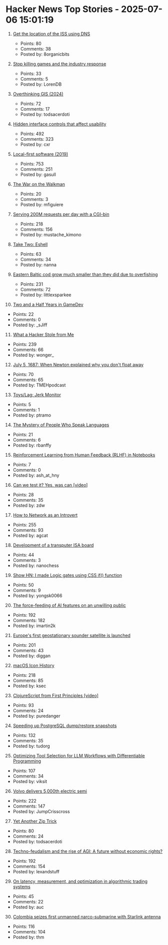 # Hacker News Top Stories - 2025-07-06 15:01:19

1. [Get the location of the ISS using DNS](https://shkspr.mobi/blog/2025/07/get-the-location-of-the-iss-using-dns/)
   - Points: 80
   - Comments: 38
   - Posted by: 8organicbits

2. [Stop killing games and the industry response](https://blog.kronis.dev/blog/stop-killing-games)
   - Points: 33
   - Comments: 5
   - Posted by: LorenDB

3. [Overthinking GIS (2024)](https://scottsexton.co/post/overthinking_gis/)
   - Points: 72
   - Comments: 17
   - Posted by: todsacerdoti

4. [Hidden interface controls that affect usability](https://interactions.acm.org/archive/view/july-august-2025/stop-hiding-my-controls-hidden-interface-controls-are-affecting-usability)
   - Points: 492
   - Comments: 323
   - Posted by: cxr

5. [Local-first software (2019)](https://www.inkandswitch.com/essay/local-first/)
   - Points: 753
   - Comments: 251
   - Posted by: gasull

6. [The War on the Walkman](https://newsletter.pessimistsarchive.org/p/the-forgotten-war-on-the-walkman)
   - Points: 20
   - Comments: 3
   - Posted by: mfiguiere

7. [Serving 200M requests per day with a CGI-bin](https://simonwillison.net/2025/Jul/5/cgi-bin-performance/)
   - Points: 218
   - Comments: 156
   - Posted by: mustache_kimono

8. [Take Two: Eshell](http://yummymelon.com/devnull/take-two-eshell.html)
   - Points: 63
   - Comments: 34
   - Posted by: nanna

9. [Eastern Baltic cod grow much smaller than they did due to overfishing](https://www.smithsonianmag.com/smart-news/these-cod-have-been-shrinking-dramatically-for-decades-now-scientists-say-theyve-solved-the-mystery-180986920/)
   - Points: 231
   - Comments: 72
   - Posted by: littlexsparkee

10. [Two and a Half Years in GameDev](https://smyachenkov.com/posts/two-and-half-years-in-gamedev/)
   - Points: 22
   - Comments: 0
   - Posted by: _sJiff

11. [What a Hacker Stole from Me](https://mynoise.net/blog.php)
   - Points: 239
   - Comments: 66
   - Posted by: wonger_

12. [July 5, 1687: When Newton explained why you don't float away](https://multiverseemployeehandbook.com/blog/when-newton-explained-why-you-dont-float-away/)
   - Points: 70
   - Comments: 65
   - Posted by: TMEHpodcast

13. [Toys/Lag: Jerk Monitor](https://nothing.pcarrier.com/posts/lag/)
   - Points: 5
   - Comments: 1
   - Posted by: ptramo

14. [The Mystery of People Who Speak Languages](https://www.newyorker.com/magazine/2018/09/03/the-mystery-of-people-who-speak-dozens-of-languages)
   - Points: 21
   - Comments: 6
   - Posted by: rbanffy

15. [Reinforcement Learning from Human Feedback (RLHF) in Notebooks](https://github.com/ash80/RLHF_in_notebooks)
   - Points: 7
   - Comments: 0
   - Posted by: ash_at_hny

16. [Can we test it? Yes, was can [video]](https://www.youtube.com/watch?v=MqC3tudPH6w)
   - Points: 28
   - Comments: 35
   - Posted by: zdw

17. [How to Network as an Introvert](https://aginfer.bearblog.dev/how-to-network-as-an-introvert/)
   - Points: 255
   - Comments: 93
   - Posted by: agcat

18. [Development of a transputer ISA board](https://nanochess.org/transputer_board.html)
   - Points: 44
   - Comments: 3
   - Posted by: nanochess

19. [Show HN: I made Logic gates using CSS if() function](https://yongsk0066.github.io/css_if_logic_gate/)
   - Points: 50
   - Comments: 9
   - Posted by: yongsk0066

20. [The force-feeding of AI features on an unwilling public](https://www.honest-broker.com/p/the-force-feeding-of-ai-on-an-unwilling)
   - Points: 192
   - Comments: 182
   - Posted by: imartin2k

21. [Europe's first geostationary sounder satellite is launched](https://www.eumetsat.int/europes-first-geostationary-sounder-satellite-launched)
   - Points: 201
   - Comments: 43
   - Posted by: diggan

22. [macOS Icon History](https://basicappleguy.com/basicappleblog/macos-icon-history)
   - Points: 218
   - Comments: 85
   - Posted by: ksec

23. [ClojureScript from First Principles [video]](https://www.youtube.com/watch?v=An-ImWVppNQ)
   - Points: 93
   - Comments: 24
   - Posted by: puredanger

24. [Speeding up PostgreSQL dump/restore snapshots](https://xata.io/blog/behind-the-scenes-speeding-up-pgstream-snapshots-for-postgresql)
   - Points: 132
   - Comments: 35
   - Posted by: tudorg

25. [Optimizing Tool Selection for LLM Workflows with Differentiable Programming](https://viksit.substack.com/p/optimizing-tool-selection-for-llm)
   - Points: 107
   - Comments: 34
   - Posted by: viksit

26. [Volvo delivers 5,000th electric semi](https://electrek.co/2025/06/29/volvo-delivers-5000th-electric-semi-with-little-fanfare-sending-a-big-message/)
   - Points: 222
   - Comments: 147
   - Posted by: JumpCrisscross

27. [Yet Another Zip Trick](https://hackarcana.com/article/yet-another-zip-trick)
   - Points: 80
   - Comments: 24
   - Posted by: todsacerdoti

28. [Techno-feudalism and the rise of AGI: A future without economic rights?](https://arxiv.org/abs/2503.14283)
   - Points: 192
   - Comments: 154
   - Posted by: lexandstuff

29. [On latency, measurement, and optimization in algorithmic trading systems](https://www.architect.co/posts/how-fast-is-it-really)
   - Points: 45
   - Comments: 22
   - Posted by: auc

30. [Colombia seizes first unmanned narco-submarine with Starlink antenna](https://www.france24.com/en/americas/20250702-colombia-narco-submarine-starlink)
   - Points: 116
   - Comments: 104
   - Posted by: thm

